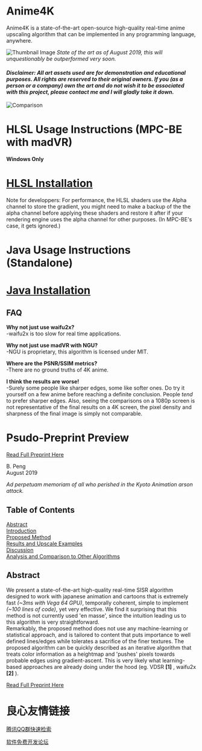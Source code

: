 # Anime4K

Anime4K is a state-of-the-art open-source high-quality real-time anime upscaling algorithm that can be implemented in any programming language, anywhere.  

![Thumbnail Image](results/Main.png?raw=true)
*State of the art as of August 2019, this will unquestionably be outperformed very soon.*


#### *Disclaimer: All art assets used are for demonstration and educational purposes. All rights are reserved to their original owners. If you (as a person or a company) own the art and do not wish it to be associated with this project, please contact me and I will gladly take it down.*

![Comparison](results/Comparisons/1_time.png?raw=true)

 
 

# HLSL Usage Instructions (MPC-BE with madVR)  
**Windows Only**  
# [HLSL Installation](HLSL_Instructions.md)  
Note for developpers: For performance, the HLSL shaders use the Alpha channel to store the gradient, you might need to make a backup of the the alpha channel before applying these shaders and restore it after if your rendering engine uses the alpha channel for other purposes. (In MPC-BE's case, it gets ignored.)  

# Java Usage Instructions (Standalone)
# [Java Installation](Java_Instructions.md)


 
 
 
 

## FAQ
**Why not just use waifu2x?**  
-waifu2x is too slow for real time applications.  

**Why not just use madVR with NGU?**  
-NGU is proprietary, this algorithm is licensed under MIT.  

**Where are the PSNR/SSIM metrics?**  
-There are no ground truths of 4K anime.  

**I think the results are worse!**  
-Surely some people like sharper edges, some like softer ones. Do try it yourself on a few anime before reaching a definite conclusion. People *tend* to prefer sharper edges. Also, seeing the comparisons on a 1080p screen is not representative of the final results on a 4K screen, the pixel density and sharpness of the final image is simply not comparable.


# Psudo-Preprint Preview

[Read Full Preprint Here](Preprint.md)

B. Peng  
August 2019  

*Ad perpetuam memoriam of all who perished in the Kyoto Animation arson attack.*  

## Table of Contents

[Abstract](Preprint.md#abstract)  
[Introduction](Preprint.md#introduction)  
[Proposed Method](Preprint.md#proposed-method)  
[Results and Upscale Examples](Preprint.md#results)  
[Discussion](Preprint.md#discussion)  
[Analysis and Comparison to Other Algorithms](Preprint.md#analysis)  


## Abstract
We present a state-of-the-art high-quality real-time SISR algorithm designed to work with japanese animation and cartoons that is extremely fast *(~3ms with Vega 64 GPU)*, temporally coherent, simple to implement *(~100 lines of code)*, yet very effective. We find it surprising that this method is not currently used 'en masse', since the intuition leading us to this algorithm is very straightforward.  
Remarkably, the proposed method does not use any machine-learning or statistical approach, and is tailored to content that puts importance to well defined lines/edges while tolerates a sacrifice of the finer textures. The proposed algorithm can be quickly described as an iterative algorithm that treats color information as a heightmap and 'pushes' pixels towards probable edges using gradient-ascent. This is very likely what learning-based approaches are already doing under the hood (eg. VDSR **[1]** , waifu2x **[2]** ).

[Read Full Preprint Here](Preprint.md#introduction)


 # 良心友情链接

[腾讯QQ群快速检索](http://u.720life.cn/s/8cf73f7c)

[软件免费开发论坛](http://u.720life.cn/s/bbb01dc0)